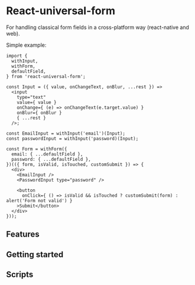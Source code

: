 # React-universal-form

For handling classical form fields in a cross-platform way (react-native and web).

Simple example:
```
import {
  withInput,
  withForm,
  defaultField,
} from 'react-universal-form';

const Input = ({ value, onChangeText, onBlur, ...rest }) =>
  <input
    type="text"
    value={ value }
    onChange={ (e) => onChangeText(e.target.value) }
    onBlur={ onBlur }
    { ...rest }
  />;

const EmailInput = withInput('email')(Input);
const passwordInput = withInput('password)(Input);

const Form = withForm({
  email: { ...defaultField },
  password: { ...defaultField },
})(({ form, isValid, isTouched, customSubmit }) => {
  <div>
    <EmailInput />
    <PasswordInput type="password" />

    <button
      onClick={ () => isValid && isTouched ? customSubmit(form) : alert('Form not valid') }
    >Submit</button>
  </div>
}));

```

## Features


## Getting started

## Scripts

